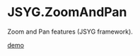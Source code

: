 # JSYG.ZoomAndPan
Zoom and Pan features (JSYG framework).

[demo](http://yannickbochatay.github.io/JSYG.ZoomAndPan/)